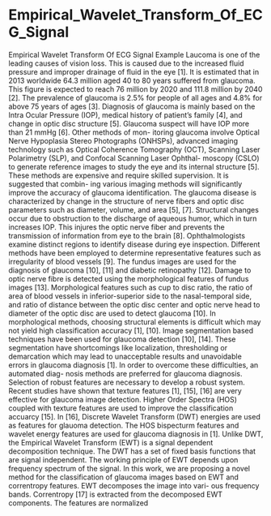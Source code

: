 # Empirical_Wavelet_Transform_Of_ECG_Signal
Empirical Wavelet Transform Of ECG Signal Example
Laucoma is one of the leading causes of vision loss.
This is caused due to the increased fluid pressure and
improper drainage of fluid in the eye [1]. It is estimated that
in 2013 worldwide 64.3 million aged 40 to 80 years suffered
from glaucoma. This figure is expected to reach 76 million
by 2020 and 111.8 million by 2040 [2]. The prevalence of
glaucoma is 2.5% for people of all ages and 4.8% for above
75 years of ages [3].
Diagnosis of glaucoma is mainly based on the Intra Ocular
Pressure (IOP), medical history of patient’s family [4], and
change in optic disc structure [5]. Glaucoma suspect will
have IOP more than 21 mmHg [6]. Other methods of mon-
itoring glaucoma involve Optical Nerve Hypoplasia Stereo
Photographs (ONHSPs), advanced imaging technology such
as Optical Coherence Tomography (OCT), Scanning Laser
Polarimetry (SLP), and Confocal Scanning Laser Ophthal-
moscopy (CSLO) to generate reference images to study the
eye and its internal structure [5]. These methods are expensive
and require skilled supervision. It is suggested that combin-
ing various imaging methods will significantly improve the
accuracy of glaucoma identification.
The glaucoma disease is characterized by change in the
structure of nerve fibers and optic disc parameters such as
diameter, volume, and area [5], [7]. Structural changes occur
due to obstruction to the discharge of aqueous humor, which
in turn increases IOP. This injures the optic nerve fiber
and prevents the transmission of information from eye to
the brain [8]. Ophthalmologists examine distinct regions to
identify disease during eye inspection. Different methods have
been employed to determine representative features such as
irregularity of blood vessels [9].
The fundus images are used for the diagnosis of glaucoma
[10], [11] and diabetic retinopathy [12]. Damage to optic nerve
fibre is detected using the morphological features of fundus
images [13]. Morphological features such as cup to disc ratio,
the ratio of area of blood vessels in inferior-superior side to
the nasal-temporal side, and ratio of distance between the optic
disc center and optic nerve head to diameter of the optic disc
are used to detect glaucoma [10]. In morphological methods,
choosing structural elements is difficult which may not yield
high classification accuracy [1], [10]. Image segmentation
based techniques have been used for glaucoma detection [10],
[14]. These segmentation have shortcomings like localization,
thresholding or demarcation which may lead to unacceptable
results and unavoidable errors in glaucoma diagnosis [1].
In order to overcome these difficulties, an automated diag-
nosis methods are preferred for glaucoma diagnosis. Selection
of robust features are necessary to develop a robust system.
Recent studies have shown that texture features [1], [15],
[16] are very effective for glaucoma image detection. Higher
Order Spectra (HOS) coupled with texture features are used
to improve the classification accuarcy [15]. In [16], Discrete
Wavelet Transform (DWT) energies are used as features for
glauoma detection. The HOS bispecturm features and wavelet
energy features are used for glaucoma diagnosis in [1]. Unlike
DWT, the Empirical Wavelet Transform (EWT) is a signal
dependent decomposition technique. The DWT has a set of
fixed basis functions that are signal independent. The working
principle of EWT depends upon frequency spectrum of the
signal. In this work, we are proposing a novel method for
the classification of glaucoma images based on EWT and
correntropy features. EWT decomposes the image into vari-
ous frequency bands. Correntropy [17] is extracted from the
decomposed EWT components. The features are normalized

